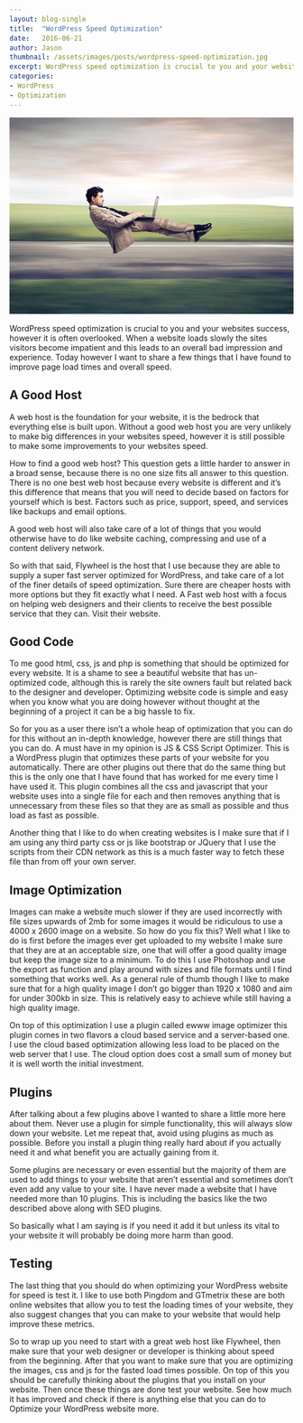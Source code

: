 ```yaml
---
layout: blog-single
title:  "WordPress Speed Optimization"
date:   2016-06-21
author: Jason
thumbnail: /assets/images/posts/wordpress-speed-optimization.jpg
excerpt: WordPress speed optimization is crucial to you and your websites success, however it is often overlooked.
categories:
- WordPress
- Optimization
---
```


![WordPress Speed Optimization](/assets/images/posts/wordpress-speed-optimization.jpg)

WordPress speed optimization is crucial to you and your websites success, however it is often overlooked. When a website loads slowly the sites visitors become impatient and this leads to an overall bad impression and experience. Today however I want to share a few things that I have found to improve page load times and overall speed.

A Good Host
-

A web host is the foundation for your website, it is the bedrock that everything else is built upon. Without a good web host you are very unlikely to make big differences in your websites speed, however it is still possible to make some improvements to your websites speed.

How to find a good web host? This question gets a little harder to answer in a broad sense, because there is no one size fits all answer to this question. There is no one best web host because every website is different and it’s this difference that means that you will need to decide based on factors for yourself which is best. Factors such as price, support, speed, and services like backups and email options.

A good web host will also take care of a lot of things that you would otherwise have to do like website caching, compressing and use of a content delivery network.

So with that said, Flywheel is the host that I use because they are able to supply a super fast server optimized for WordPress, and take care of a lot of the finer details of speed optimization. Sure there are cheaper hosts with more options but they fit exactly what I need. A Fast web host with a focus on helping web designers and their clients to receive the best possible service that they can. Visit their website.

Good Code
-

To me good html, css, js and php is something that should be optimized for every website. It is a shame to see a beautiful website that has un-optimized code, although this is rarely the site owners fault but related back to the designer and developer. Optimizing website code is simple and easy when you know what you are doing however without thought at the beginning of a project it can be a big hassle to fix.

So for you as a user there isn’t a whole heap of optimization that you can do for this without an in-depth knowledge, however there are still things that you can do. A must have in my opinion is JS & CSS Script Optimizer. This is a WordPress plugin that optimizes these parts of your website for you automatically. There are other plugins out there that do the same thing but this is the only one that I have found that has worked for me every time I have used it. This plugin combines all the css and javascript that your website uses into a single file for each and then removes anything that is unnecessary from these files so that they are as small as possible and thus load as fast as possible.

Another thing that I like to do when creating websites is I make sure that if I am using any third party css or js like bootstrap or JQuery that I use the scripts from their CDN network as this is a much faster way to fetch these file than from off your own server.

Image Optimization
-

Images can make a website much slower if they are used incorrectly with file sizes upwards of 2mb for some images it would be ridiculous to use a 4000 x 2600 image on a website. So how do you fix this? Well what I like to do is first before the images ever get uploaded to my website I make sure that they are at an acceptable size, one that will offer a good quality image but keep the image size to a minimum. To do this I use Photoshop and use the export as function and play around with sizes and file formats until I find something that works well. As a general rule of thumb though I like to make sure that for a high quality image I don’t go bigger than 1920 x 1080 and aim for under 300kb in size. This is relatively easy to achieve while still having a high quality image.

On top of this optimization I use a plugin called ewww image optimizer this plugin comes in two flavors a cloud based service and a server-based one. I use the cloud based optimization allowing less load to be placed on the web server that I use. The cloud option does cost a small sum of money but it is well worth the initial investment.

Plugins
-

After talking about a few plugins above I wanted to share a little more here about them. Never use a plugin for simple functionality, this will always slow down your website. Let me repeat that, avoid using plugins as much as possible. Before you install a plugin thing really hard about if you actually need it and what benefit you are actually gaining from it.

Some plugins are necessary or even essential but the majority of them are used to add things to your website that aren’t essential and sometimes don’t even add any value to your site. I have never made a website that I have needed more than 10 plugins. This is including the basics like the two described above along with SEO plugins.

So basically what I am saying is if you need it add it but unless its vital to your website it will probably be doing more harm than good.

Testing
-

The last thing that you should do when optimizing your WordPress website for speed is test it. I like to use both Pingdom and GTmetrix these are both online websites that allow you to test the loading times of your website, they also suggest changes that you can make to your website that would help improve these metrics.

So to wrap up you need to start with a great web host like Flywheel, then make sure that your web designer or developer is thinking about speed from the beginning. After that you want to make sure that you are optimizing the images, css and js for the fasted load times possible. On top of this you should be carefully thinking about the plugins that you install on your website. Then once these things are done test your website. See how much it has improved and check if there is anything else that you can do to Optimize your WordPress website more.
